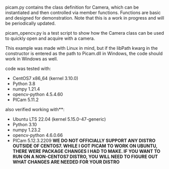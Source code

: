 picam.py contains the class definition for Camera, which can be instantiated and then controlled via member functions. Functions are basic and designed for demonstration. Note that this is a work in progress and will be periodically updated.

picam_opencv.py is a test script to show how the Camera class can be used to quickly open and acquire with a camera.

This example was made with Linux in mind, but if the libPath kwarg in the constructor is entered as the path to Picam.dll in Windows, the code should work in Windows as well.

code was tested with:
- CentOS7 x86_64 (kernel 3.10.0)
- Python 3.8
- numpy 1.21.4
- opencv-python 4.5.4.60
- PICam 5.11.2

also verified working with**:
- Ubuntu LTS 22.04 (kernel 5.15.0-47-generic)
- Python 3.10
- numpy 1.23.2
- opencv-python 4.6.0.66
- PICam 5.12.3.2209
**WE DO NOT OFFICIALLY SUPPORT ANY DISTRO OUTSIDE OF CENTOS7.
WHILE I GOT PICAM TO WORK ON UBUNTU, THERE WERE PACKAGE CHANGES
I HAD TO MAKE. IF YOU WANT TO RUN ON A NON-CENTOS7 DISTRO, YOU
WILL NEED TO FIGURE OUT WHAT CHANGES ARE NEEDED FOR YOUR DISTRO**

